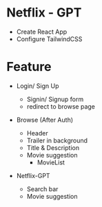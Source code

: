 # Netflix - GPT
 - Create React App
 - Configure TailwindCSS


# Feature
- Login/ Sign Up
  - Signin/ Signup form
  - redirect to browse page

- Browse (After Auth)
  - Header
  - Trailer in background
  - Title & Description
  - Movie suggestion
    - MovieList

- Netflix-GPT
  - Search bar
  - Movie suggestion